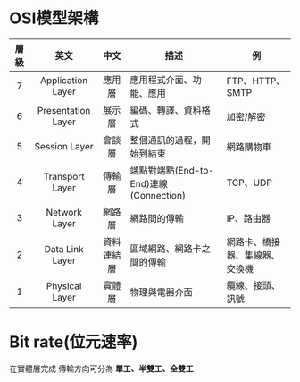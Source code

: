 # OSI模型架構

層級|英文|中文|描述|例
:-:|:-:|:-:|-|-|
7|Application Layer|應用層|應用程式介面、功能、應用|FTP、HTTP、SMTP
6|Presentation Layer|展示層|編碼、轉譯、資料格式|加密/解密
5|Session Layer|會談層|整個通訊的過程，開始到結束|網路購物車
4|Transport Layer|傳輸層|端點對端點(End-to-End)連線(Connection)|TCP、UDP
3|Network Layer|網路層|網路間的傳輸|IP、路由器
2|Data Link Layer|資料連結層|區域網路、網路卡之間的傳輸|網路卡、橋接器、集線器、交換機
1|Physical Layer|實體層|物理與電器介面|纜線、接頭、訊號

# Bit rate(位元速率)
在實體層完成 傳輸方向可分為  **單工、半雙工、全雙工**
